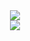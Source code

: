 <div align="center">
  <a href="https://git.io/streak-stats">
    <img src="https://streak-stats.demolab.com?user=roger-ui&theme=dracula" />
  </a>
</div>

<div align="center">
  <a href="https://github.com/anuraghazra/github-readme-stats">
    <img src="https://github-readme-stats.vercel.app/api/top-langs/?username=roger-ui&theme=dracula&hide_progress=true" />
  </a>
</div>

